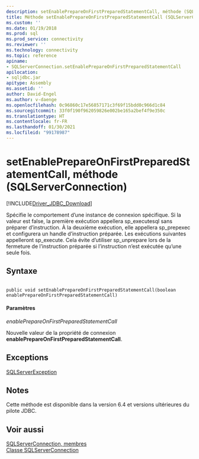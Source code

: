 ```yaml
---
description: setEnablePrepareOnFirstPreparedStatementCall, méthode (SQLServerConnection)
title: Méthode setEnablePrepareOnFirstPreparedStatementCall (SQLServerConnection) | Microsoft Docs
ms.custom: ''
ms.date: 01/19/2018
ms.prod: sql
ms.prod_service: connectivity
ms.reviewer: ''
ms.technology: connectivity
ms.topic: reference
apiname:
- SQLServerConnection.setEnablePrepareOnFirstPreparedStatementCall
apilocation:
- sqljdbc.jar
apitype: Assembly
ms.assetid: ''
author: David-Engel
ms.author: v-daenge
ms.openlocfilehash: 0c96860c17e56857171c3f69f15bdd0c966d1c84
ms.sourcegitcommit: 33f0f190f962059826e002be165a2bef4f9e350c
ms.translationtype: HT
ms.contentlocale: fr-FR
ms.lasthandoff: 01/30/2021
ms.locfileid: "99178987"
---
```

# <a name="setenableprepareonfirstpreparedstatementcall-method-sqlserverconnection"></a>setEnablePrepareOnFirstPreparedStatementCall, méthode (SQLServerConnection)
[!INCLUDE[Driver_JDBC_Download](../../../includes/driver_jdbc_download.md)]

 Spécifie le comportement d’une instance de connexion spécifique. Si la valeur est false, la première exécution appellera sp_executesql sans préparer d’instruction. À la deuxième exécution, elle appellera sp_prepexec et configurera un handle d’instruction préparée. Les exécutions suivantes appelleront sp_execute. Cela évite d’utiliser sp_unprepare lors de la fermeture de l’instruction préparée si l’instruction n’est exécutée qu’une seule fois.

## <a name="syntax"></a>Syntaxe  
  
```  
  
public void setEnablePrepareOnFirstPreparedStatementCall(boolean enablePrepareOnFirstPreparedStatementCall)  
```  
  
#### <a name="parameters"></a>Paramètres  
 *enablePrepareOnFirstPreparedStatementCall*  
  
 Nouvelle valeur de la propriété de connexion **enablePrepareOnFirstPreparedStatementCall**.  
 
## <a name="exceptions"></a>Exceptions  
 [SQLServerException](../../../connect/jdbc/reference/sqlserverexception-class.md)  
 
## <a name="remarks"></a>Notes  
 Cette méthode est disponible dans la version 6.4 et versions ultérieures du pilote JDBC.
 
## <a name="see-also"></a>Voir aussi  
 [SQLServerConnection, membres](../../../connect/jdbc/reference/sqlserverconnection-members.md)   
 [Classe SQLServerConnection](../../../connect/jdbc/reference/sqlserverconnection-class.md)  
  
  
